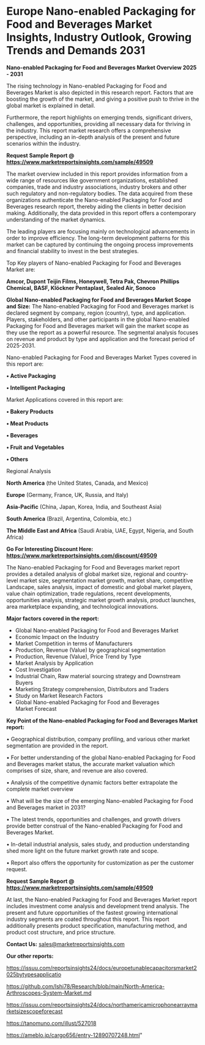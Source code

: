 # Europe Nano-enabled Packaging for Food and Beverages Market Insights, Industry Outlook, Growing Trends and Demands 2031

<Strong> Nano-enabled Packaging for Food and Beverages Market Overview 2025 - 2031</strong>

The rising technology in Nano-enabled Packaging for Food and Beverages Market is also depicted in this research report. Factors that are boosting the growth of the market, and giving a positive push to thrive in the global market is explained in detail.

Furthermore, the report highlights on emerging trends, significant drivers, challenges, and opportunities, providing all necessary data for thriving in the industry. This report market research offers a comprehensive perspective, including an in-depth analysis of the present and future scenarios within the industry.

<strong>Request Sample Report @ <a href=https://www.marketreportsinsights.com/sample/49509>https://www.marketreportsinsights.com/sample/49509</a></strong>

The market overview included in this report provides information from a wide range of resources like government organizations, established companies, trade and industry associations, industry brokers and other such regulatory and non-regulatory bodies. The data acquired from these organizations authenticate the Nano-enabled Packaging for Food and Beverages research report, thereby aiding the clients in better decision making. Additionally, the data provided in this report offers a contemporary understanding of the market dynamics.

The leading players are focusing mainly on technological advancements in order to improve efficiency. The long-term development patterns for this market can be captured by continuing the ongoing process improvements and financial stability to invest in the best strategies.

Top Key players of Nano-enabled Packaging for Food and Beverages Market are:

<strong>Amcor, Dupont Teijin Films, Honeywell, Tetra Pak, Chevron Phillips Chemical, BASF, Klöckner Pentaplast, Sealed Air, Sonoco</strong>

<strong><b>Global Nano-enabled Packaging for Food and Beverages Market Scope and Size:</b></strong>
The Nano-enabled Packaging for Food and Beverages market is declared segment by company, region (country), type, and application. Players, stakeholders, and other participants in the global Nano-enabled Packaging for Food and Beverages market will gain the market scope as they use the report as a powerful resource. The segmental analysis focuses on revenue and product by type and application and the forecast period of 2025-2031.

Nano-enabled Packaging for Food and Beverages Market Types covered in this report are:

<strong>•  Active Packaging

•  Intelligent Packaging</strong>

Market Applications covered in this report are:

<strong>•  Bakery Products

•  Meat Products

•  Beverages

•  Fruit and Vegetables

•  Others</strong> 

Regional Analysis

<strong>North America</strong> (the United States, Canada, and Mexico)

<strong>Europe</strong> (Germany, France, UK, Russia, and Italy)

<strong>Asia-Pacific</strong> (China, Japan, Korea, India, and Southeast Asia)

<strong>South America</strong> (Brazil, Argentina, Colombia, etc.)

<strong>The Middle East and Africa</strong> (Saudi Arabia, UAE, Egypt, Nigeria, and South Africa)

<strong>Go For Interesting Discount Here: <a href=https://www.marketreportsinsights.com/discount/49509>https://www.marketreportsinsights.com/discount/49509</a></strong>

The Nano-enabled Packaging for Food and Beverages market report provides a detailed analysis of global market size, regional and country-level market size, segmentation market growth, market share, competitive Landscape, sales analysis, impact of domestic and global market players, value chain optimization, trade regulations, recent developments, opportunities analysis, strategic market growth analysis, product launches, area marketplace expanding, and technological innovations.

<strong><b>Major factors covered in the report:</b></strong>
<ul>
  <li>Global Nano-enabled Packaging for Food and Beverages Market </li>
  <li>Economic Impact on the Industry</li>
  <li>Market Competition in terms of Manufacturers</li>
  <li>Production, Revenue (Value) by geographical segmentation</li>
  <li>Production, Revenue (Value), Price Trend by Type</li>
  <li>Market Analysis by Application</li>
  <li>Cost Investigation</li>
  <li>Industrial Chain, Raw material sourcing strategy and Downstream Buyers</li>
  <li>Marketing Strategy comprehension, Distributors and Traders</li>
  <li>Study on Market Research Factors</li>
  <li>Global Nano-enabled Packaging for Food and Beverages Market Forecast</li>
</ul>

<strong><b>Key Point of the Nano-enabled Packaging for Food and Beverages Market report:</b></strong>

• Geographical distribution, company profiling, and various other market segmentation are provided in the report.

• For better understanding of the global Nano-enabled Packaging for Food and Beverages market status, the accurate market valuation which comprises of size, share, and revenue are also covered.

• Analysis of the competitive dynamic factors better extrapolate the complete market overview

• What will be the size of the emerging Nano-enabled Packaging for Food and Beverages market in 2031?

• The latest trends, opportunities and challenges, and growth drivers provide better construal of the Nano-enabled Packaging for Food and Beverages Market.

• In-detail industrial analysis, sales study, and production understanding shed more light on the future market growth rate and scope.

• Report also offers the opportunity for customization as per the customer request.

<strong>Request Sample Report @ <a href=https://www.marketreportsinsights.com/sample/49509>https://www.marketreportsinsights.com/sample/49509</a></strong>

At last, the Nano-enabled Packaging for Food and Beverages Market report includes investment come analysis and development trend analysis. The present and future opportunities of the fastest growing international industry segments are coated throughout this report. This report additionally presents product specification, manufacturing method, and product cost structure, and price structure.

<strong>Contact Us:</strong>
sales@marketreportsinsights.com

<strong>Our other reports:</strong>

<a href=https://issuu.com/reportsinsights24/docs/europetunablecapacitorsmarket2025bytypesapplicatio>https://issuu.com/reportsinsights24/docs/europetunablecapacitorsmarket2025bytypesapplicatio</a>

<a href=https://github.com/Ishi78/Research/blob/main/North-America-Arthroscopes-System-Market.md>https://github.com/Ishi78/Research/blob/main/North-America-Arthroscopes-System-Market.md</a>

<a href=https://issuu.com/reportsinsights24/docs/northamericamicrophonearraymarketsizescopeforecast>https://issuu.com/reportsinsights24/docs/northamericamicrophonearraymarketsizescopeforecast</a>

<a href=https://tanomuno.com/illust/527018>https://tanomuno.com/illust/527018</a>

<a href=https://ameblo.jp/cargo656/entry-12890707248.html>https://ameblo.jp/cargo656/entry-12890707248.html</a>"
